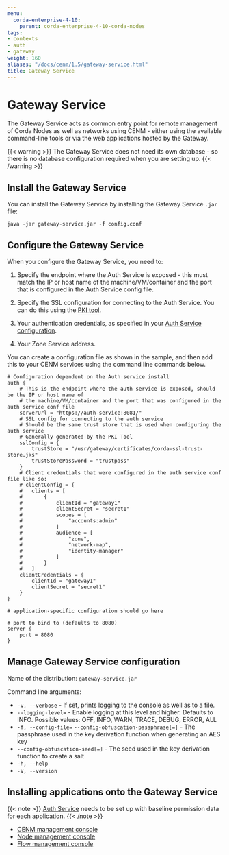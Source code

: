 ```yaml
---
menu:
  corda-enterprise-4-10:
    parent: corda-enterprise-4-10-corda-nodes
tags:
- contexts
- auth
- gateway
weight: 160
aliases: "/docs/cenm/1.5/gateway-service.html"
title: Gateway Service
---
```


# Gateway Service

The Gateway Service acts as common entry point for remote management of Corda Nodes as well as networks using CENM - either using the available command-line tools or via the web applications hosted by the Gateway.

{{< warning >}}
The Gateway Service does not need its own database - so there is no database configuration required when you are setting up.
{{< /warning >}}


## Install the Gateway Service

You can install the Gateway Service by installing the Gateway Service `.jar` file:

`java -jar gateway-service.jar -f config.conf`

## Configure the Gateway Service

When you configure the Gateway Service, you need to:

1. Specify the endpoint where the Auth Service is exposed - this must match the IP or host name of the machine/VM/container and the port that is configured in the Auth Service config file.

2. Specify the SSL configuration for connecting to the Auth Service. You can do this using the [PKI tool](../../../../../../en/platform/corda/1.5/cenm/pki-tool.md).

3. Your authentication credentials, as specified in your [Auth Service configuration](auth-service.md).

4. Your Zone Service address.

You can create a configuration file as shown in the sample, and then add this to your CENM services using the command line commands below.

```
# Configuration dependent on the Auth service install
auth {
    # This is the endpoint where the auth service is exposed, should be the IP or host name of
    # the machine/VM/container and the port that was configured in the auth service conf file
    serverUrl = "https://auth-service:8081/"
    # SSL config for connecting to the auth service
    # Should be the same trust store that is used when configuring the auth service
    # Generally generated by the PKI Tool
    sslConfig = {
        trustStore = "/usr/gateway/certificates/corda-ssl-trust-store.jks"
        trustStorePassword = "trustpass"
    }
    # Client credentials that were configured in the auth service conf file like so:
    # clientConfig = {
    #   clients = [
    #       {
    #           clientId = "gateway1"
    #           clientSecret = "secret1"
    #           scopes = [
    #               "accounts:admin"
    #           ]
    #           audience = [
    #               "zone",
    #               "network-map",
    #               "identity-manager"
    #           ]
    #       }
    #   ]
    clientCredentials = {
        clientId = "gateway1"
        clientSecret = "secret1"
    }
}

# application-specific configuration should go here

# port to bind to (defaults to 8080)
server {
    port = 8080
}
```

## Manage Gateway Service configuration

Name of the distribution: `gateway-service.jar`

Command line arguments:

* `-v, --verbose` - If set, prints logging to the console as well as to a file.
* `--logging-level=` - Enable logging at this level and higher. Defaults to INFO. Possible values: OFF, INFO, WARN, TRACE, DEBUG, ERROR, ALL
* `-f, --config-file=` `--config-obfuscation-passphrase[=]` - The passphrase used in the key derivation function when generating an AES key
* `--config-obfuscation-seed[=]` - The seed used in the key derivation function to create a salt
* `-h, --help`
* `-V, --version`

## Installing applications onto the Gateway Service

{{< note >}}
[Auth Service](auth-service.md) needs to be set up with baseline permission data for each application.
{{< /note >}}

* [CENM management console](../../../../../../en/platform/corda/1.5/cenm/cenm-console.html#installation)
* [Node management console](management-console.html#installation)
* [Flow management console](node-flow-management-console.html#installation)
